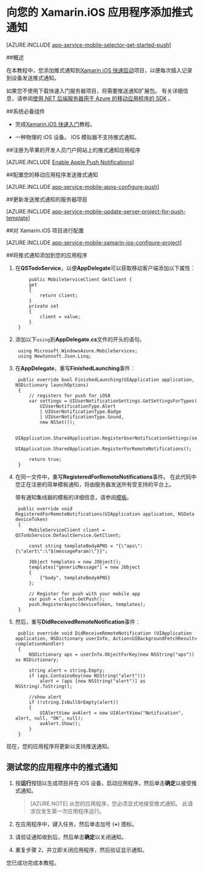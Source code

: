 <properties
    pageTitle="将推式通知添加到您的 Xamarin.iOS 应用程序与 Azure 应用程序服务"
    description="了解如何使用 Azure 应用程序服务于 Xamarin.iOS 应用程序发送推式通知"
    services="app-service\mobile"
    documentationCenter="xamarin"
    authors="ysxu"
    manager="dwrede"
    editor=""/>

<tags
    ms.service="app-service-mobile"
    ms.workload="mobile"
    ms.tgt_pltfrm="mobile-xamarin-ios"
    ms.devlang="dotnet"
    ms.topic="article"
    ms.date="10/12/2016"
    ms.author="yuaxu"/>

# <a name="add-push-notifications-to-your-xamarinios-app"></a>向您的 Xamarin.iOS 应用程序添加推式通知

[AZURE.INCLUDE [app-service-mobile-selector-get-started-push](../../includes/app-service-mobile-selector-get-started-push.md)]

##<a name="overview"></a>概述

在本教程中，您添加推式通知到[Xamarin.iOS 快速启动](app-service-mobile-xamarin-ios-get-started.md)项目，以便每次插入记录到设备发送推式通知。

如果您不使用下载快速入门服务器项目，将需要推送通知扩展包。 有关详细信息，请参阅[使用.NET 后端服务器用于 Azure 的移动应用程序的 SDK](app-service-mobile-dotnet-backend-how-to-use-server-sdk.md) 。

##<a name="prerequisites"></a>系统必备组件

* 完成[Xamarin.iOS 快速入门](app-service-mobile-xamarin-ios-get-started.md)教程。

* 一种物理的 iOS 设备。 IOS 模拟器不支持推式通知。

##<a name="register-the-app-for-push-notifications-on-apples-developer-portal"></a>注册为苹果的开发人员门户网站上的推式通知应用程序

[AZURE.INCLUDE [Enable Apple Push Notifications](../../includes/enable-apple-push-notifications.md)]

##<a name="configure-your-mobile-app-to-send-push-notifications"></a>配置您的移动应用程序发送推式通知

[AZURE.INCLUDE [app-service-mobile-apns-configure-push](../../includes/app-service-mobile-apns-configure-push.md)]

##<a name="update-the-server-project-to-send-push-notifications"></a>更新发送推式通知的服务器项目

[AZURE.INCLUDE [app-service-mobile-update-server-project-for-push-template](../../includes/app-service-mobile-update-server-project-for-push-template.md)]

##<a name="configure-your-xamarinios-project"></a>对 Xamarin.iOS 项目进行配置

[AZURE.INCLUDE [app-service-mobile-xamarin-ios-configure-project](../../includes/app-service-mobile-xamarin-ios-configure-project.md)]

##<a name="add-push-notifications-to-your-app"></a>将推式通知添加到您的应用程序

1. 在**QSTodoService**，以便**AppDelegate**可以获取移动客户端添加以下属性︰

            public MobileServiceClient GetClient {
            get
            {
                return client;
            }
            private set
            {
                client = value;
            }
        }

1. 添加以下`using`到**AppDelegate.cs**文件的开头的语句。

        using Microsoft.WindowsAzure.MobileServices;
        using Newtonsoft.Json.Linq;

2. 在**AppDelegate**，重写**FinishedLaunching**事件︰

        public override bool FinishedLaunching(UIApplication application, NSDictionary launchOptions)
        {
            // registers for push for iOS8
            var settings = UIUserNotificationSettings.GetSettingsForTypes(
                UIUserNotificationType.Alert
                | UIUserNotificationType.Badge
                | UIUserNotificationType.Sound,
                new NSSet());

            UIApplication.SharedApplication.RegisterUserNotificationSettings(settings);
            UIApplication.SharedApplication.RegisterForRemoteNotifications();

            return true;
        }

3. 在同一文件中，重写**RegisteredForRemoteNotifications**事件。 在此代码中您正在注册的简单模板通知，将由服务器发送所有受支持的平台上。

    带有通知集线器的模板的详细信息，请参阅[模板](../notification-hubs/notification-hubs-templates-cross-platform-push-messages.md)。


        public override void RegisteredForRemoteNotifications(UIApplication application, NSData deviceToken)
        {
            MobileServiceClient client = QSTodoService.DefaultService.GetClient;

            const string templateBodyAPNS = "{\"aps\":{\"alert\":\"$(messageParam)\"}}";

            JObject templates = new JObject();
            templates["genericMessage"] = new JObject
            {
                {"body", templateBodyAPNS}
            };

            // Register for push with your mobile app
            var push = client.GetPush();
            push.RegisterAsync(deviceToken, templates);
        }


4. 然后，重写**DidReceivedRemoteNotification**事件︰

        public override void DidReceiveRemoteNotification (UIApplication application, NSDictionary userInfo, Action<UIBackgroundFetchResult> completionHandler)
        {
            NSDictionary aps = userInfo.ObjectForKey(new NSString("aps")) as NSDictionary;

            string alert = string.Empty;
            if (aps.ContainsKey(new NSString("alert")))
                alert = (aps [new NSString("alert")] as NSString).ToString();

            //show alert
            if (!string.IsNullOrEmpty(alert))
            {
                UIAlertView avAlert = new UIAlertView("Notification", alert, null, "OK", null);
                avAlert.Show();
            }
        }

现在，您的应用程序将更新以支持推送通知。

## <a name="test"></a>测试您的应用程序中的推式通知

1. 按**运行**按钮以生成项目并在 iOS 设备，启动应用程序，然后单击**确定**以接受推式通知。

    > [AZURE.NOTE] 从您的应用程序，您必须显式地接受推式通知。 此请求仅发生第一次应用程序运行。

2. 在应用程序中，键入任务，然后单击加号 (**+**) 图标。

3. 请验证通知收到后，然后单击**确定**以关闭通知。

4. 重复步骤 2，并立即关闭应用程序，然后验证显示通知。

您已成功完成本教程。

<!-- Images. -->

<!-- URLs. -->



